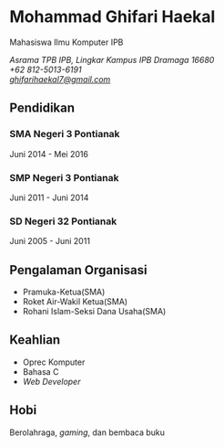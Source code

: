 # Mohammad Ghifari Haekal

Mahasiswa Ilmu Komputer IPB

*Asrama TPB IPB, Lingkar Kampus IPB Dramaga 16680\
+62 812-5013-6191\
ghifarihaekal7@gmail.com*

## Pendidikan

### SMA Negeri 3 Pontianak
Juni 2014 - Mei 2016

### SMP Negeri 3 Pontianak
Juni 2011 - Juni 2014

### SD Negeri 32 Pontianak
Juni 2005 - Juni 2011

## Pengalaman Organisasi

- Pramuka-Ketua(SMA)
- Roket Air-Wakil Ketua(SMA)
- Rohani Islam-Seksi Dana Usaha(SMA)

## Keahlian

- Oprec Komputer
- Bahasa C
- *Web Developer*

## Hobi

Berolahraga, *gaming*, dan bembaca buku

